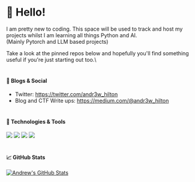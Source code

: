 # 👋 Hello! 

I am pretty new to coding. This space will be used to track and host my projects whilst I am learning all things Python and AI.\
(Mainly Pytorch and LLM based projects) 

Take a look at the pinned repos below and hopefully you'll find something useful if you're just starting out too.\ 

#

#### 📝 Blogs & Social

- Twitter: https://twitter.com/andr3w_hilton
- Blog and CTF Write ups: https://medium.com/@andr3w_hilton

#

#### 🔧 Technologies & Tools

![](https://img.shields.io/badge/OS-Linux-informational?style=flat&logo=linux&logoColor=white&color=6aa6f8)
![](https://img.shields.io/badge/Editor-Pycharm-informational?style=flat&logo=visual-studio-code&logoColor=white&color=6aa6f8)
![](https://img.shields.io/badge/Code-Python-informational?style=flat&logo=python&logoColor=white&color=6aa6f8)
![](https://img.shields.io/badge/Shell-Bash-informational?style=flat&logo=gnu-bash&logoColor=white&color=6aa6f8)

#

#### &#x1f4c8; GitHub Stats

<!-- <a href="https://github.com/andr3w-hilton/andr3w-hilton">
  <img align="center" src="https://github-readme-stats.vercel.app/api/top-langs/?username=andr3w-hilton&hide=c%2B%2B,c,matlab,assembly&title_color=6aa6f8&text_color=8a919a&icon_color=6aa6f8&bg_color=22272e" alt="Andrew's GitHub Stats" />
</a> -->

<a href="https://github.com/andr3w-hilton/andr3w-hilton">
  <img align="center" src="https://github-readme-stats.vercel.app/api?username=andr3w-hilton&show_icons=true&line_height=30&count_private=true&title_color=6aa6f8&text_color=8a919a&icon_color=6aa6f8&bg_color=22272e" alt="Andrew's GitHub Stats" />
</a>

